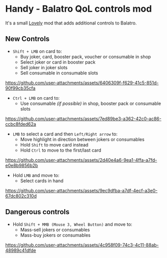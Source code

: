 # Handy - Balatro QoL controls mod

It's a small [Lovely](https://github.com/ethangreen-dev/lovely-injector) mod that adds additional controls to Balatro.

## New Controls
- `Shift + LMB` on card to:
    - Buy joker, card, booster pack, voucher or consumable in shop
    - Select joker or card in booster pack
    - Sell joker in joker slots
    - Sell consumable in consumable slots

https://github.com/user-attachments/assets/6406309f-f629-41c5-851d-90f99cb35cfa

- `Ctrl + LMB` on card to:
    - Use consumable *(if possible)* in shop, booster pack or consumable slots

https://github.com/user-attachments/assets/7ed89be3-a362-42c0-ac86-ccbc8fded62a

- `LMB` to select a card and then `Left/Right arrow` to:
    - Move highlight in direction between jokers or consumables
    - Hold `Shift` to move card instead
    - Hold `Ctrl` to move to the first/last card

https://github.com/user-attachments/assets/2d40e4a6-9ea1-4ffa-a7fd-e0e8b9856b2b

- Hold `LMB` and move to:
    - Select cards in hand
 
https://github.com/user-attachments/assets/9ec9dfba-a7df-4ecf-a3e0-67dc802c310d

## Dangerous controls
- Hold `Shift + MMB (Mouse 3, Wheel Button)` and move to:
    - Mass-sell jokers or consumables
    - Mass-buy jokers or consumables

https://github.com/user-attachments/assets/4c958f09-74c3-4c11-88ab-48989c41dfde

